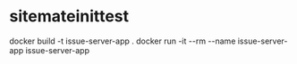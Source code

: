 # sitemateinittest
docker build -t issue-server-app .
docker run -it --rm --name issue-server-app issue-server-app